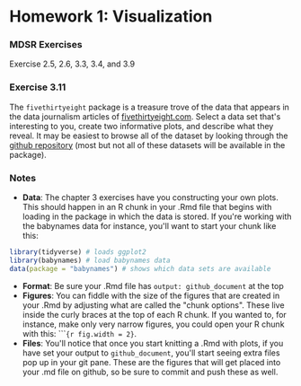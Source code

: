 Homework 1: Visualization
================

### MDSR Exercises

Exercise 2.5, 2.6, 3.3, 3.4, and 3.9

### Exercise 3.11

The `fivethirtyeight` package is a treasure trove of the data that appears in the data journalism articles of [fivethirtyeight.com](http://fivethirtyeight.com/). Select a data set that's interesting to you, create two informative plots, and describe what they reveal. It may be easiest to browse all of the dataset by looking through the [github repository](https://github.com/fivethirtyeight/data) (most but not all of these datasets will be available in the package).

### Notes

-   **Data**: The chapter 3 exercises have you constructing your own plots. This should happen in an R chunk in your .Rmd file that begins with loading in the package in which the data is stored. If you're working with the babynames data for instance, you'll want to start your chunk like this:

``` r
library(tidyverse) # loads ggplot2
library(babynames) # load babynames data
data(package = "babynames") # shows which data sets are available
```

-   **Format**: Be sure your .Rmd file has `output: github_document` at the top
-   **Figures**: You can fiddle with the size of the figures that are created in your .Rmd by adjusting what are called the "chunk options". These live inside the curly braces at the top of each R chunk. If you wanted to, for instance, make only very narrow figures, you could open your R chunk with this: \`\`\``{r fig.width = 2}`.
-   **Files**: You'll notice that once you start knitting a .Rmd with plots, if you have set your output to `github_document`, you'll start seeing extra files pop up in your git pane. These are the figures that will get placed into your .md file on github, so be sure to commit and push these as well.
